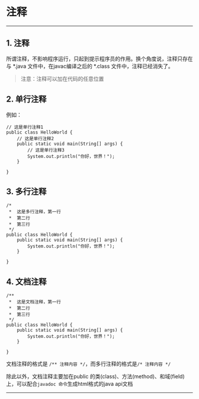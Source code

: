 # 注释

***
## 1. 注释
所谓注释，不影响程序运行，只起到提示程序员的作用。换个角度说，注释只存在与 \*.java 文件中，在javac编译之后的 \*.class 文件中，注释已经消失了。

> 注意：注释可以加在代码的任意位置

## 2. 单行注释
例如：

```
// 这是单行注释1
public class HelloWorld {
    // 这是单行注释2
    public static void main(String[] args) {
        // 这是单行注释3
        System.out.println("你好，世界！"); 
    }

}
```

## 3. 多行注释
```
/* 
 *  这是多行注释，第一行
 *  第二行
 *  第三行
 */
public class HelloWorld {
    public static void main(String[] args) {
        System.out.println("你好，世界！"); 
    }

}
```

## 4. 文档注释
```
/** 
 *  这是文档注释，第一行
 *  第二行
 *  第三行
 */
public class HelloWorld {
    public static void main(String[] args) {
        System.out.println("你好，世界！"); 
    }

}
```
文档注释的格式是 `/** 注释内容 */`，而多行注释的格式是`/* 注释内容 */`

除此以外，文档注释主要加在public 的类(class)、方法(method)、和域(field)上，可以配合`javadoc 命令`生成html格式的java api文档
***